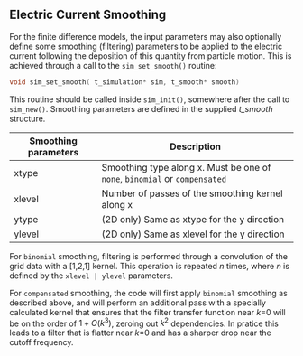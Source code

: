 ## Electric Current Smoothing

For the finite difference models, the input parameters may also optionally define some smoothing (filtering) parameters to be applied to the electric current following the deposition of this quantity from particle motion. This is achieved through a call to the `sim_set_smooth()` routine:

```C
void sim_set_smooth( t_simulation* sim, t_smooth* smooth)
```

This routine should be called inside `sim_init()`, somewhere after the call to `sim_new()`. Smoothing parameters are defined in the supplied _t\_smooth_ structure.

| Smoothing parameters| Description|
|---|---|
| xtype | Smoothing type along x. Must be one of `none`, `binomial` or `compensated` |
| xlevel | Number of passes of the smoothing kernel along x |
| ytype  | (2D only) Same as xtype for the y direction |
| ylevel  | (2D only) Same as xlevel for the y direction |

For `binomial` smoothing, filtering is performed through a convolution of the grid data with a \[1,2,1\] kernel. This operation is repeated _n_ times, where _n_ is defined by the `xlevel | ylevel` parameters.

For `compensated` smoothing, the code will first apply `binomial` smoothing as described above, and will perform an additional pass with a specially calculated kernel that ensures that the filter transfer function near _k_=0 will be on the order of $1 + O(k^3)$, zeroing out $k^2$ dependencies. In pratice this leads to a filter that is flatter near _k_=0 and has a sharper drop near the cutoff frequency.

